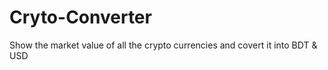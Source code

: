 # Cryto-Converter
Show the market value of all the crypto currencies and covert it into BDT &amp; USD
